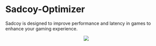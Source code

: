 # Sadcoy-Optimizer
Sadcoy is designed to improve performance and latency in games to enhance your gaming experience.

<p align="center">
		<img src="https://cdn.discordapp.com/attachments/840247220405927963/959847819861172384/Screenshot_1.png">
	</a>
</p> 

